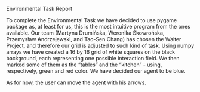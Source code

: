 Environmental Task
Report

To complete the Environmental Task we have decided to use pygame package as, at least for us, this is the most intuitive program from the ones available.
Our team (Martyna Drumińska, Weronika Skowrońska, Przemysław Andrzejewski, and Tao-Sen Chang) has chosen the Waiter Project, and therefore our grid is adjusted to such kind of task.
Using numpy arrays we have created a 16 by 16 grid of white squares on the black background, each representing one possible interaction field. We then marked some of them as the “tables” and the “kitchen” - using, respectively, green and red color. We have decided our agent to be blue.
 

As for now, the user can move the agent with his arrows.
